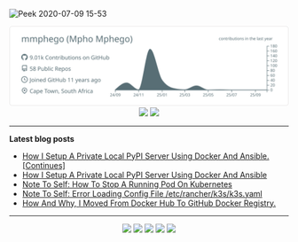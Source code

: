 ![Peek 2020-07-09 15-53](https://user-images.githubusercontent.com/7910856/87048834-84abea80-c1fc-11ea-9342-27b96a046ba4.gif)

<p  align="center">
  <img src="https://raw.githubusercontent.com/mmphego/mmphego/master/profile-summary-card-output/default/0-profile-details.svg" alt="github stats"></br>
  <img src="https://raw.githubusercontent.com/mmphego/mmphego/master/profile-summary-card-output/default/1-repos-per-language.svg">
  <img src="https://raw.githubusercontent.com/mmphego/mmphego/master/profile-summary-card-output/default/2-most-commit-language.svg"></br></p>

---

**Latest blog posts**
<!-- BLOG-POST-LIST:START -->
- [How I Setup A Private Local PyPI Server Using Docker And Ansible. [Continues]](https://blog.mphomphego.co.za/blog/2021/06/16/How-I-setup-a-private-PyPI-server-using-Docker-and-Ansible-Continues.html)
- [How I Setup A Private Local PyPI Server Using Docker And Ansible](https://blog.mphomphego.co.za/blog/2021/06/15/How-I-setup-a-private-PyPI-server-using-Docker-and-Ansible.html)
- [Note To Self: How To Stop A Running Pod On Kubernetes](https://blog.mphomphego.co.za/blog/2021/05/18/Note-To-Self-How-to-stop-a-running-pod-on-kubernetes.html)
- [Note To Self: Error Loading Config File /etc/rancher/k3s/k3s.yaml](https://blog.mphomphego.co.za/blog/2021/04/19/note-to-self-error-loading-config-file-k3s.yaml.html)
- [How And Why, I Moved From Docker Hub To GitHub Docker Registry.](https://blog.mphomphego.co.za/blog/2021/04/15/How-and-Why-I-moved-from-Docker-Hub-to-GitHub-Docker-registry.html)
<!-- BLOG-POST-LIST:END -->

---

<p  align="center">
<a href= "https://blog.mphomphego.co.za/"><img src="https://img.icons8.com/material-outlined/26/000000/ball-point-pen.png"/></a>
<a href= "https://www.linkedin.com/in/mphomphego/"><img src="https://img.icons8.com/material-outlined/30/000000/linkedin.png"/></a>
<a href= "https://www.youtube.com/c/MphoMphego1"><img src="https://img.icons8.com/material-outlined/30/000000/youtube.png"/></a>
<a href= "https://dev.to/mmphego"><img src="https://img.icons8.com/windows/32/000000/dev.png"/></a>
<a href= "https://twitter.com/mphomphego"><img src="https://img.icons8.com/material-outlined/30/000000/twitter.png"/></a>
</p>
